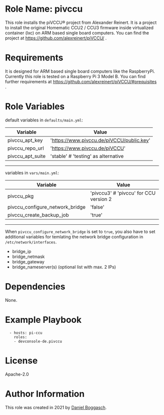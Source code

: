 # Role Name: pivccu

This role installs the piVCCU&reg; project from Alexander Reinert. It is a project to install the original Homematic CCU2 / CCU3 firmware inside virtualized container (lxc) on ARM based single board computers.
You can find the project at https://github.com/alexreinert/piVCCU/ .

# Requirements

It is designed for ARM based single board computers like the RaspberryPi.
Currently this role is tested on a Raspberry Pi 3 Model B.
You can find further requirements at https://github.com/alexreinert/piVCCU/#prequisites .

# Role Variables

default variables in `defaults/main.yml`:

| Variable         | Value                                     |
|------------------|-------------------------------------------|
| pivccu_apt_key   | 'https://www.pivccu.de/piVCCU/public.key' |
| pivccu_repo_url  | 'https://www.pivccu.de/piVCCU'            |
| pivccu_apt_suite | 'stable' # 'testing' as alternative       | 

---------------

variables in `vars/main.yml`:

| Variable                        | Value                                  |
|---------------------------------|----------------------------------------|
| pivccu_pkg                      | 'pivccu3' # 'pivccu' for CCU version 2 |
| pivccu_configure_network_bridge | 'false'                                |
| pivccu_create_backup_job        | 'true'                                 |

---------------

When `pivccu_configure_network_bridge` is set to `true`, you also have to set additional variables for temlating the network bridge configuration in `/etc/network/interfaces`.

- bridge_ip
- bridge_netmask
- bridge_gateway
- bridge_nameserver(s) (optional list with max. 2 IPs)

# Dependencies

None.

# Example Playbook

```
  - hosts: pi-ccu
    roles:
    - devconsole-de.pivccu
```
# License

Apache-2.0

# Author Information

This role was created in 2021 by [Daniel Boggasch](https://github.com/dabo-devconsole).